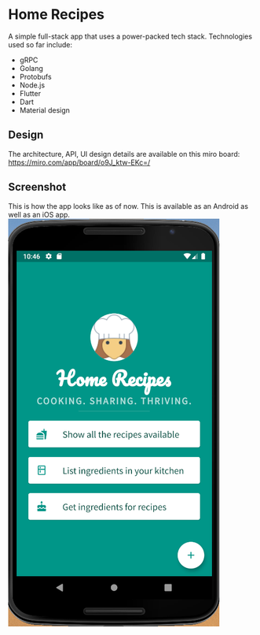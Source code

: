 # Home Recipes

A simple full-stack app that uses a power-packed tech stack. Technologies used so far include:
* gRPC
* Golang
* Protobufs 
* Node.js
* Flutter
* Dart
* Material design

## Design
The architecture, API, UI design details are available on this miro board: https://miro.com/app/board/o9J_ktw-EKc=/

## Screenshot
This is how the app looks like as of now. This is available as an Android as well as an iOS app.
![home-recipes.png](home-recipes.png)
